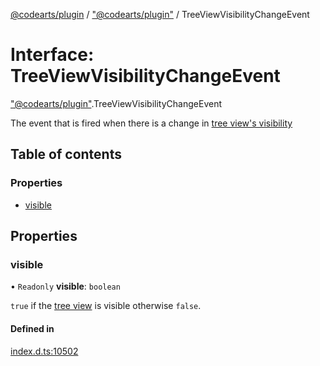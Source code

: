 [@codearts/plugin](../README.md) / ["@codearts/plugin"](../modules/_codearts_plugin_.md) / TreeViewVisibilityChangeEvent

# Interface: TreeViewVisibilityChangeEvent

["@codearts/plugin"](../modules/_codearts_plugin_.md).TreeViewVisibilityChangeEvent

The event that is fired when there is a change in [tree view's visibility](codearts_plugin_.TreeView.md#visible)

## Table of contents

### Properties

- [visible](codearts_plugin_.TreeViewVisibilityChangeEvent.md#visible)

## Properties

### visible

• `Readonly` **visible**: `boolean`

`true` if the [tree view](codearts_plugin_.TreeView.md) is visible otherwise `false`.

#### Defined in

[index.d.ts:10502](https://github.com/shuyaqian/cloudide-plugin-api/blob/5b69219/index.d.ts#L10502)

